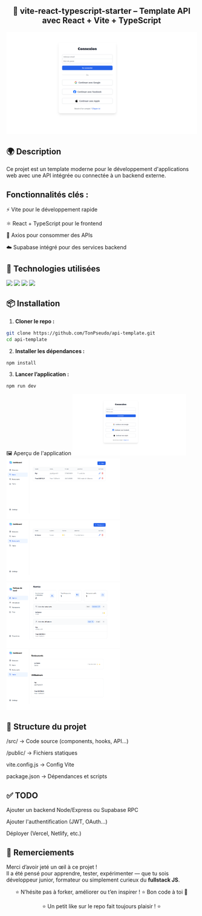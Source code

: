 <div align="center"> <h2>🚀 vite-react-typescript-starter – Template API avec React + Vite + TypeScript</h2> <img src="localhost_5173.png" alt="aperçu de l'application" width="600"/> </div>

## 🌍 Description
Ce projet est un template moderne pour le développement d'applications web avec une API intégrée ou connectée à un backend externe.

## Fonctionnalités clés :

⚡ Vite pour le développement rapide

⚛️ React + TypeScript pour le frontend

🔌 Axios pour consommer des APIs

☁️ Supabase intégré pour des services backend

## 🧰 Technologies utilisées
<img src="https://img.shields.io/badge/React-20232A?style=for-the-badge&logo=react&logoColor=61DAFB" /> <img src="https://img.shields.io/badge/TypeScript-3178C6?style=for-the-badge&logo=typescript&logoColor=white" /> <img src="https://img.shields.io/badge/Vite-646CFF?style=for-the-badge&logo=vite&logoColor=white" /> <img src="https://img.shields.io/badge/Supabase-3FCF8E?style=for-the-badge&logo=supabase&logoColor=white" />

## 📦 Installation

1. **Cloner le repo :**
```bash
git clone https://github.com/TonPseudo/api-template.git
cd api-template
```

2. **Installer les dépendances :**
```bash
npm install
```

3. **Lancer l’application :**
```bash
npm run dev
```

🖼️ Aperçu de l'application
<img src="localhost_5173.png" width="300"/> <img src="localhost_5173_ (1).png" width="300"/> <img src="localhost_5173_ (2).png" width="300"/> <img src="localhost_5173_.png" width="300"/> <img src="localhost_5173y.png" width="300"/>

## 📁 Structure du projet
/src/ → Code source (components, hooks, API...)

/public/ → Fichiers statiques

vite.config.js → Config Vite

package.json → Dépendances et scripts

## ✅ TODO
Ajouter un backend Node/Express ou Supabase RPC

Ajouter l'authentification (JWT, OAuth...)

Déployer (Vercel, Netlify, etc.)

## 🙌 Remerciements

Merci d’avoir jeté un œil à ce projet !  
Il a été pensé pour apprendre, tester, expérimenter — que tu sois développeur junior, formateur ou simplement curieux du **fullstack JS**.

<div align="center">
⭐ N’hésite pas à forker, améliorer ou t’en inspirer ! ⭐  
Bon code à toi 🚀

⭐ Un petit like sur le repo fait toujours plaisir ! ⭐  
</div>

